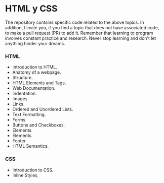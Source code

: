# HTML y CSS

The repository contains specific code related to the above topics. In addition, I invite you, if you find a topic that does not have associated code, to make a pull request (PR) to add it. Remember that learning to program involves constant practice and research. Never stop learning and don't let anything hinder your dreams.


### **HTML**
- Introduction to HTML.
- Anatomy of a webpage.
- Structure.
- HTML Elements and Tags.
- Web Documentation.
- Indentation.
- Images.
- Links.
- Ordered and Unordered Lists.
- Text Formatting.
- Forms.
- Buttons and Checkboxes.
- <div> Elements.
- <head> Elements.
- Footer.
- HTML Semantics.

### **CSS**
- Introduction to CSS.
- Inline Styles, <style> Block, and CSS Files.
- Pseudo-classes and Pseudo-elements.
- Box Model.
- Inheritance.
- Specificity in Selectors.
- Combinators.
- Text Formatting (size, font type, backups).
- Attribute Selectors.
- Absolute and Relative Units.
- HEX and RGB Colors in CSS.
- CSS Variables.
- Position.
- Display.

### **Responsive Design**
- Introducción a Responsive Design.
- Media Queries.
- Viewport.
- Mobile First.
- Mostly Fluid.
- Layout shifter.
- Column Drop.

### 🤝 Contributing


Contributions are what make the open source community such an amazing place to be learn, inspire, and create. Any contributions you make are **extremely appreciated**.

1. Fork the Project
2. Create your Feature Branch (`git checkout -b feature/AmazingFeature`)
3. Commit your Changes (`git commit -m 'Add some AmazingFeature'`)
4. Push to the Branch (`git push origin feature/AmazingFeature`)
5. Open a Pull Request

![-----------------------------------------------------](https://raw.githubusercontent.com/andreasbm/readme/master/assets/lines/vintage.png)
### Built With


Technologies used in the project.
* HTLM 5
* CSS 3

![-----------------------------------------------------](https://raw.githubusercontent.com/andreasbm/readme/master/assets/lines/grass.png)
<!-- CONTACT -->
### 📫 Contact   me

<div> 
  <a href="https://instagram.com/alejopuar" target="_blank"><img src="https://img.shields.io/badge/-Instagram-%23E4405F?style=for-the-badge&logo=instagram&logoColor=white" target="_blank"></a>
  <a href = "mailto:alejopua@gmail.com"><img src="https://img.shields.io/badge/-Gmail-%23333?style=for-the-badge&logo=gmail&logoColor=white" target="_blank"></a>
  <a href="https://www.linkedin.com/in/alejopua/" target="_blank"><img src="https://img.shields.io/badge/-LinkedIn-%230077B5?style=for-the-badge&logo=linkedin&logoColor=white" target="_blank"></a> 
</div>

<!-- ACKNOWLEDGEMENTS -->
### Acknowledgements
* Platzi


<h1 align="center" >🏆 Certification<img src="https://img.shields.io/badge/Verified-00a200?style=for-the-badge">🏆
</h1>

![certification](Certification.png)
